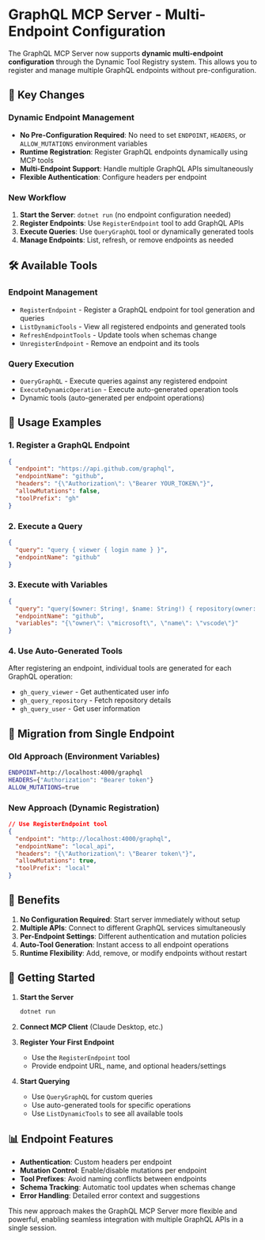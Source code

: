 # GraphQL MCP Server - Multi-Endpoint Configuration

The GraphQL MCP Server now supports **dynamic multi-endpoint configuration** through the Dynamic Tool Registry system. This allows you to register and manage multiple GraphQL endpoints without pre-configuration.

## 🚀 Key Changes

### **Dynamic Endpoint Management**
- **No Pre-Configuration Required**: No need to set `ENDPOINT`, `HEADERS`, or `ALLOW_MUTATIONS` environment variables
- **Runtime Registration**: Register GraphQL endpoints dynamically using MCP tools
- **Multi-Endpoint Support**: Handle multiple GraphQL APIs simultaneously
- **Flexible Authentication**: Configure headers per endpoint

### **New Workflow**

1. **Start the Server**: `dotnet run` (no endpoint configuration needed)
2. **Register Endpoints**: Use `RegisterEndpoint` tool to add GraphQL APIs
3. **Execute Queries**: Use `QueryGraphQL` tool or dynamically generated tools
4. **Manage Endpoints**: List, refresh, or remove endpoints as needed

## 🛠️ Available Tools

### **Endpoint Management**
- `RegisterEndpoint` - Register a GraphQL endpoint for tool generation and queries
- `ListDynamicTools` - View all registered endpoints and generated tools
- `RefreshEndpointTools` - Update tools when schemas change
- `UnregisterEndpoint` - Remove an endpoint and its tools

### **Query Execution**
- `QueryGraphQL` - Execute queries against any registered endpoint
- `ExecuteDynamicOperation` - Execute auto-generated operation tools
- Dynamic tools (auto-generated per endpoint operations)

## 📝 Usage Examples

### 1. Register a GraphQL Endpoint

```json
{
  "endpoint": "https://api.github.com/graphql",
  "endpointName": "github",
  "headers": "{\"Authorization\": \"Bearer YOUR_TOKEN\"}",
  "allowMutations": false,
  "toolPrefix": "gh"
}
```

### 2. Execute a Query

```json
{
  "query": "query { viewer { login name } }",
  "endpointName": "github"
}
```

### 3. Execute with Variables

```json
{
  "query": "query($owner: String!, $name: String!) { repository(owner: $owner, name: $name) { stargazerCount } }",
  "endpointName": "github",
  "variables": "{\"owner\": \"microsoft\", \"name\": \"vscode\"}"
}
```

### 4. Use Auto-Generated Tools

After registering an endpoint, individual tools are generated for each GraphQL operation:
- `gh_query_viewer` - Get authenticated user info
- `gh_query_repository` - Fetch repository details
- `gh_query_user` - Get user information

## 🔄 Migration from Single Endpoint

### **Old Approach (Environment Variables)**
```bash
ENDPOINT=http://localhost:4000/graphql
HEADERS={"Authorization": "Bearer token"}
ALLOW_MUTATIONS=true
```

### **New Approach (Dynamic Registration)**
```json
// Use RegisterEndpoint tool
{
  "endpoint": "http://localhost:4000/graphql",
  "endpointName": "local_api",
  "headers": "{\"Authorization\": \"Bearer token\"}",
  "allowMutations": true,
  "toolPrefix": "local"
}
```

## 🎯 Benefits

1. **No Configuration Required**: Start server immediately without setup
2. **Multiple APIs**: Connect to different GraphQL services simultaneously  
3. **Per-Endpoint Settings**: Different authentication and mutation policies
4. **Auto-Tool Generation**: Instant access to all endpoint operations
5. **Runtime Flexibility**: Add, remove, or modify endpoints without restart

## 🚦 Getting Started

1. **Start the Server**
   ```bash
   dotnet run
   ```

2. **Connect MCP Client** (Claude Desktop, etc.)

3. **Register Your First Endpoint**
   - Use the `RegisterEndpoint` tool
   - Provide endpoint URL, name, and optional headers/settings

4. **Start Querying**
   - Use `QueryGraphQL` for custom queries
   - Use auto-generated tools for specific operations
   - Use `ListDynamicTools` to see all available tools

## 📊 Endpoint Features

- **Authentication**: Custom headers per endpoint
- **Mutation Control**: Enable/disable mutations per endpoint  
- **Tool Prefixes**: Avoid naming conflicts between endpoints
- **Schema Tracking**: Automatic tool updates when schemas change
- **Error Handling**: Detailed error context and suggestions

This new approach makes the GraphQL MCP Server more flexible and powerful, enabling seamless integration with multiple GraphQL APIs in a single session.
